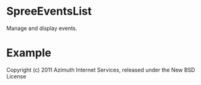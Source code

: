 SpreeEventsList
===============

Manage and display events.

Example
=======


Copyright (c) 2011 Azimuth Internet Services, released under the New BSD License
